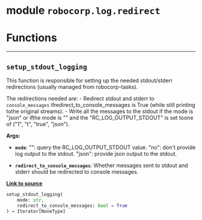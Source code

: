 <!-- markdownlint-disable -->

# module `robocorp.log.redirect`

# Functions

______________________________________________________________________

## `setup_stdout_logging`

This function is responsible for setting up the needed stdout/stderr redirections (usually managed from robocorp-tasks).

The redirections needed are:
\- Redirect stdout and stderr to `console_messages` ifredirect_to_console_messages is True (while still printing tothe original streams).
\- Write all the messages to the stdout if the mode is "json" or ifthe mode is "" and the "RC_LOG_OUTPUT_STDOUT" is set toone of ("1", "t", "true", "json").

**Args:**

- <b>`mode`</b>:  "": query the RC_LOG_OUTPUT_STDOUT value. "no": don't provide log output to the stdout. "json": provide json output to the stdout.

- <b>`redirect_to_console_messages`</b>:  Whether messages sent to stdout and stderr should be redirected to console messages.

[**Link to source**](https://github.com/robocorp/robocorp/tree/master/log/robocorp/log/redirect/setup_stdout_logging#L136)

```python
setup_stdout_logging(
    mode: str,
    redirect_to_console_messages: bool = True
) → Iterator[NoneType]
```
